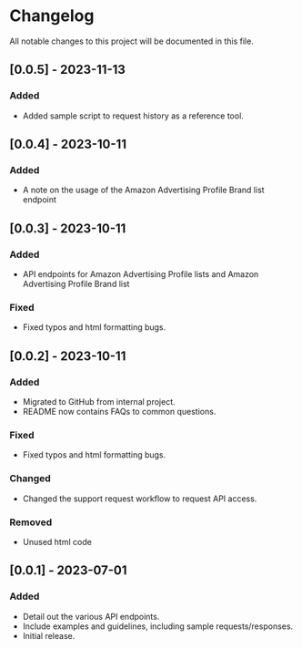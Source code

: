 # Changelog

All notable changes to this project will be documented in this file.

## [0.0.5] - 2023-11-13

### Added
- Added sample script to request history as a reference tool.

## [0.0.4] - 2023-10-11

### Added
- A note on the usage of the Amazon Advertising Profile Brand list endpoint

## [0.0.3] - 2023-10-11

### Added
- API endpoints for Amazon Advertising Profile lists and Amazon Advertising Profile Brand list

### Fixed
- Fixed typos and html formatting bugs.

## [0.0.2] - 2023-10-11

### Added

- Migrated to GitHub from internal project.
- README now contains FAQs to common questions.

### Fixed
- Fixed typos and html formatting bugs.

### Changed
- Changed the support request workflow to request API access.

### Removed
- Unused html code

## [0.0.1] - 2023-07-01

### Added
- Detail out the various API endpoints.
- Include examples and guidelines, including sample requests/responses.
- Initial release.
